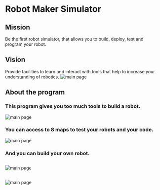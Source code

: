 # Robot Maker Simulator
## Mission
Be the first robot simulator, that allows you to build, deploy, test and program your robot.
## Vision
Provide facilities to learn and interact with tools that help to increase your understanding of robotics.
![main page](https://github.com/Hamtaros-Technological-Sins/RMS/blob/main/Img/Menu.png?raw=true)
## About the program
### This program gives you too much tools to build a robot.
![main page](https://github.com/Hamtaros-Technological-Sins/RMS/blob/main/Img/BuildMenu.png?raw=true)
### You can access to 8 maps to test your robots and your code.
![main page](https://github.com/Hamtaros-Technological-Sins/RMS/blob/main/Img/Maps.png?raw=true)
### And you can build your own robot.
##
![main page](https://github.com/Hamtaros-Technological-Sins/RMS/blob/main/Img/ModelBuildFront.png)
##
![main page](https://github.com/Hamtaros-Technological-Sins/RMS/blob/main/Img/ModelBuildTop.png?raw=true)